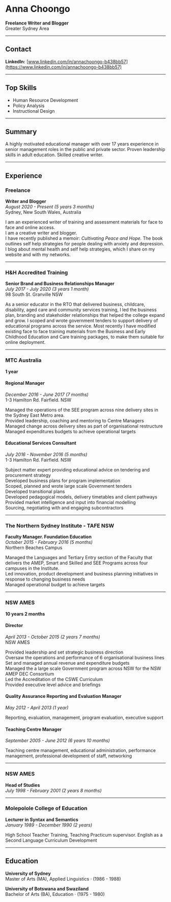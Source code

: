 # Anna Choongo  
**Freelance Writer and Blogger**  
Greater Sydney Area  

---

## Contact  
**LinkedIn:** [www.linkedin.com/in/annachoongo-b438bb57](https://www.linkedin.com/in/annachoongo-b438bb57)  

---

## Top Skills  
- Human Resource Development  
- Policy Analysis  
- Instructional Design  

---

## Summary  
A highly motivated educational manager with over 17 years experience in senior management roles in the public and private sector. Proven leadership skills in adult education. Skilled creative writer.

---

## Experience  

### **Freelance**  
**Writer and Blogger**  
*August 2020 - Present (5 years 3 months)*  
Sydney, New South Wales, Australia  

I am an experienced writer of training and assessment materials for face to face and online access.  
I am a creative writer and blogger.  
I have recently published a memoir: *Cultivating Peace and Hope.* The book outlines self help strategies for people dealing with anxiety and depression.  
I blog about mental health and self help strategies, which I share on my website and with my networks.  

---

### **H&H Accredited Training**  
**Senior Brand and Business Relationships Manager**  
*July 2017 - July 2020 (3 years 1 month)*  
98 South St. Granville NSW  

As a senior educator in the RTO that delivered business, childcare, disability, aged care and community services training, I led the business plan, branding and stakeholder relationships that helped the college expand and grow. I scoped and wrote government tenders to support delivery of educational programs across the service. Most recently I have modified existing face to face training materials from the Business and Early Childhood Education and Care training packages, to make them suitable for online deployment.  

---

### **MTC Australia**  
**1 year**  

#### **Regional Manager**  
*December 2016 - June 2017 (7 months)*  
1-3 Hamilton Rd. Fairfield. NSW  

Managed the operations of the SEE program across nine delivery sites in the Sydney East Metro area.  
Provided leadership, coaching and mentoring to Centre Managers  
Managed change across delivery sites as part of organisational restructure  
Managed expenditures budgets to achieve operational targets  

#### **Educational Services Consultant**  
*July 2016 - November 2016 (5 months)*  
1-3 Hamilton Rd. Fairfield. NSW  

Subject matter expert providing educational advice on tendering and procurement strategy  
Developed business plans for program implementation  
Scoped, planned and wrote large scale Government tenders  
Developed transitional plans  
Developed pedagogical models, delivery timetables and client pathways  
Provided market intelligence and input into financial modelling  
Sourcing, negotiating with and engaging subcontractors  

---

### **The Northern Sydney Institute - TAFE NSW**  
**Faculty Manager. Foundation Education**  
*October 2015 - February 2016 (5 months)*  
Northern Beaches Campus  

Managed the Languages and Tertiary Entry section of the Faculty that delivers the AMEP, Smart and Skilled and SEE Programs across four campuses in the Institute.  
Led innovation, product development and business planning initiatives in response to changing business needs  
Managed operational budget to achieve targets  

---

### **NSW AMES**  
**10 years 2 months**  

#### **Director**  
*April 2013 - October 2015 (2 years 7 months)*  
NSW AMES  

Provided leadership and set strategic business direction  
Oversaw the operations and performance of 6 organisational business lines  
Set and managed annual revenue and expenditure budgets  
Managed the a large scale Government program across NSW for the NSW AMEP DEC Consortium  
Led the Accreditation of the CSWE Curriculum  
Provided executive level advice and briefings  

#### **Quality Assurance Reporting and Evaluation Manager**  
*May 2012 - April 2013 (1 year)*  

Reporting, evaluation, management, program evaluation, executive support  

#### **Teaching Centre Manager**  
*September 2005 - June 2012 (6 years 10 months)*  

Teaching centre management, educational administration, performance management, professional development of staff, networking  

---

### **NSW AMES**  
**Head of Studies**  
*July 1998 - February 2001 (2 years 8 months)*  

---

### **Molepolole College of Education**  
**Lecturer in Syntax and Semantics**  
*January 1989 - December 1990 (2 years)*  

High School Teacher Training, Teaching Practicum supervisor. English as a Second Language Curriculum Development  

---

## Education  

**University of Sydney**  
Master of Arts (MA), Applied Linguistics · (1986 - 1988)  

**University of Botswana and Swaziland**  
Bachelor of Arts (BA), Education · (1975 - 1980)  
